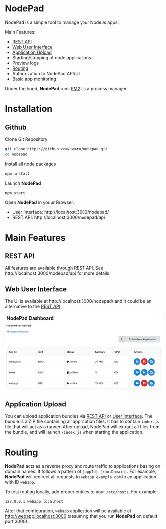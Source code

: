 # NodePad
NodePad is a simple tool to manage your NodeJs apps. 

Main Features:
- [REST API](#rest-api)
- [Web User Interface](#web-user-interface)
- [Application Upload](#application-upload)
- Starting/stopping of node applications
- Preview logs
- [Routing](#routing)
- Authorization to NodePad API/UI
- Basic app monitoring

Under the hood, **NodePad** runs [PM2](https://www.npmjs.com/package/pm2) as a process manager.

# Installation

## Github

Clone Git Repository
```bash
git clone https://github.com/jamro/nodepad.git
cd nodepad
```

Install all node packages
```bash
npm install
```

Launch **NodePad**
```bash
npm start
```

Open **NodePad** in youur Browser:
- User Interface: http://localhost:3000/nodepad/
- REST API: http://localhost:3000/nodepad/api

# Main Features

## REST API
All features are available through REST API. See http://localhost:3000/nodepad/api for more details

## Web User Interface
The UI is available at http://localhost:3000/nodepad/ and it could be an alternative to the [REST API](#rest-api)

![Applicatoin list user interface](./docs/nodepad_ui.png)

## Application Upload
You can upload application bundles via [REST API](#rest-api) or [User Interface](#web-user-interface). The bundle is a ZIP file containing all application files. It has to contain `index.js` file that will act as a runner. After upload, NodePad will extract all files from the bundle, and will launch `/index.js` when starting the application.

# Routing
**NodePad** acts as a reverse proxy and route traffic to applications basing on domain names. It follows a pattern of `[appId].[rootDomain]`. For example, **NodePad** will redirect all requests to `webapp.example.com` to an application with ID `webapp`.

To test routing locally, add proper entries to your `/etc/hosts`. For example
```
127.0.0.1 webapp.localhost
```

After that configuration, `webapp` application will be available at http://webapp.localhost:3000 (assuming that you run **NodePad** on default port 3000)